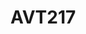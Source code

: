 # AVT217
<html>
<body>
 <p> <a href="https://albertayy-rgb.github.io/AVT217/p2/Project2sketches.html> Project 2 Sketches </a> </p>
    </body>
    </html>
